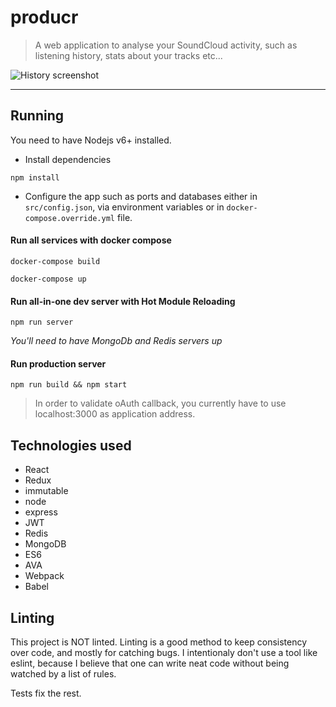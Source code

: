 producr
=======

> A web application to analyse your SoundCloud activity, such as listening history, stats about your tracks etc...

![History screenshot](https://raw.githubusercontent.com/pakokrew/producr/master/docs/screenhistory.png)

----------

## Running

You need to have Nodejs v6+ installed.

- Install dependencies

`npm install`

- Configure the app such as ports and databases either in `src/config.json`, via environment variables or in `docker-compose.override.yml` file.

#### Run all services with docker compose
`docker-compose build`

`docker-compose up`

#### Run all-in-one dev server with Hot Module Reloading
`npm run server`

*You'll need to have MongoDb and Redis servers up*

#### Run production server
`npm run build && npm start`

> In order to validate oAuth callback, you currently have to use localhost:3000 as application address.

## Technologies used

- React
- Redux
- immutable
- node
- express
- JWT
- Redis
- MongoDB
- ES6
- AVA
- Webpack
- Babel

## Linting

This project is NOT linted. Linting is a good method to keep consistency over code, and mostly for catching bugs.
I intentionaly don't use a tool like eslint, because I believe that one can write neat code without being watched by a list of rules.

Tests fix the rest.
